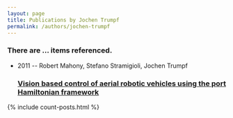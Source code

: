 ```yaml
---
layout: page
title: Publications by Jochen Trumpf
permalink: /authors/jochen-trumpf
---
```


<h3 id="number-posts">There are ... items referenced.</h3>
<ul class="post-list">
<li><span class='post-meta'>2011 -- Robert Mahony, Stefano Stramigioli, Jochen Trumpf</span><h3><a class='post-link' href="{{ site.baseurl }}/vision-based-control-of-aerial-robotic-vehicles-using-the-port-hamiltonian-framework">Vision based control of aerial robotic vehicles using the port Hamiltonian framework</a></h3></li>

</ul>
{% include count-posts.html %}

